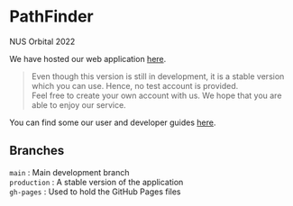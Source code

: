 # PathFinder
NUS Orbital 2022  

We have hosted our web application [here](https://path-finder-one.vercel.app/).  
> Even though this version is still in development, it is a stable version which you can use. Hence, no test account is provided.  
> Feel free to create your own account with us. We hope that you are able to enjoy our service.

You can find some our user and developer guides [here](https://lhy-hoyin.github.io/PathFinder/).

## Branches
`main` : Main development branch  
`production` : A stable version of the application  
`gh-pages` : Used to hold the GitHub Pages files  
